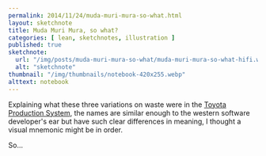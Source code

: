 ```yaml
---
permalink: 2014/11/24/muda-muri-mura-so-what.html
layout: sketchnote
title: Muda Muri Mura, so what?
categories: [ lean, sketchnotes, illustration ]
published: true
sketchnote:
  url: "/img/posts/muda-muri-mura-so-what/muda-muri-mura-so-what-hifi.webp"
  alt: "sketchnote"
thumbnail: "/img/thumbnails/notebook-420x255.webp"
alttext: notebook
---
```


Explaining what these three variations on waste were in the <a href="http://en.wikipedia.org/wiki/Toyota_Production_System">Toyota 
Production System</a>, the names are similar enough to the western software developer's ear but have 
such clear differences in meaning, I thought a visual mnemonic might be in order.

So...

